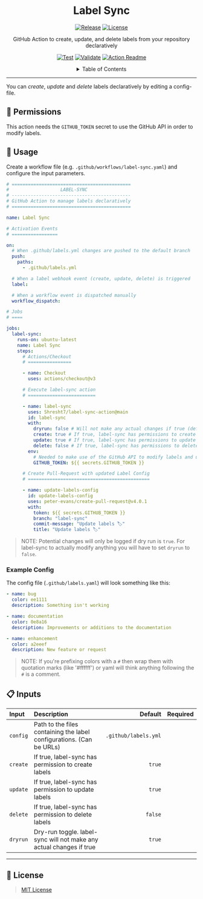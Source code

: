<!-- ========== -->
<!-- LABEL SYNC -->
<!-- ========== -->

<h1 align='center'>Label Sync</h1>

<!-- REPOSITORY BADGES -->
<!-- ================= -->

<div align='center'>

[![Release](https://img.shields.io/github/v/release/Shresht7/label-sync-action?style=for-the-badge)](https://github.com/Shresht7/label-sync-action/releases)
[![License](https://img.shields.io/github/license/Shresht7/label-sync-action?style=for-the-badge)](./LICENSE)

</div>

<!-- DESCRIPTION -->
<!-- =========== -->

<p align='center'>
<!-- slot: description -->
GitHub Action to create, update, and delete labels from your repository declaratively
<!-- /slot -->
</p>

<!-- WORKFLOW BADGES -->
<!-- =============== -->

<div align='center'>

[![Test](https://github.com/Shresht7/label-sync-action/actions/workflows/test.yml/badge.svg)](https://github.com/Shresht7/label-sync-action/actions/workflows/test.yml)
[![Validate](https://github.com/Shresht7/label-sync-action/actions/workflows/validate.yml/badge.svg)](https://github.com/Shresht7/label-sync-action/actions/workflows/validate.yml)
[![Action Readme](https://github.com/Shresht7/label-sync-action/actions/workflows/action-readme.yml/badge.svg)](https://github.com/Shresht7/label-sync-action/actions/workflows/action-readme.yml)

</div>

<!-- TABLE OF CONTENTS -->
<!-- ================= -->

<details>

<summary align='center'>Table of Contents</summary>

- [📑 Permissions](#-permissions)
- [📖 Usage](#-usage)
  - [Example Config](#example-config)
- [📋 Inputs](#-inputs)
- [� License](#-license)

</details>

---

You can _create_, _update_ and _delete_ labels declaratively by editing a config-file.

## 📑 Permissions

This action needs the `GITHUB_TOKEN` secret to use the GitHub API in order to modify labels.

## 📖 Usage

Create a workflow file (e.g. `.github/workflows/label-sync.yaml`) and configure the input parameters.

<!-- slot: example, prepend: ```yaml, append: ``` -->
```yaml
# ============================================
#                   LABEL-SYNC
# --------------------------------------------
# GitHub Action to manage labels declaratively
# ============================================

name: Label Sync

# Activation Events
# =================

on:
  # When .github/labels.yml changes are pushed to the default branch
  push:
    paths:
      - .github/labels.yml

  # When a label webhook event (create, update, delete) is triggered
  label:

  # When a workflow event is dispatched manually
  workflow_dispatch:

# Jobs
# ====

jobs:
  label-sync:
    runs-on: ubuntu-latest
    name: Label Sync
    steps:
      # Actions/Checkout
      # ================

      - name: Checkout
        uses: actions/checkout@v3

      # Execute label-sync action
      # =========================

      - name: label-sync
        uses: Shresht7/label-sync-action@main
        id: label-sync
        with:
          dryrun: false # Will not make any actual changes if true (default: true)
          create: true # If true, label-sync has permissions to create labels (default: true)
          update: true # If true, label-sync has permissions to update labels (default: true)
          delete: false # If true, label-sync has permissions to delete labels (default: false)
        env:
          # Needed to make use of the GitHub API to modify labels and update .github/labels.yml file
          GITHUB_TOKEN: ${{ secrets.GITHUB_TOKEN }}

      # Create Pull-Request with updated Label Config
      # =============================================

      - name: update-labels-config
        id: update-labels-config
        uses: peter-evans/create-pull-request@v4.0.1
        with:
          token: ${{ secrets.GITHUB_TOKEN }}
          branch: "label-sync"
          commit-message: "Update labels 🏷"
          title: "Update labels 🏷"

```
<!-- /slot -->

> NOTE: Potential changes will only be logged if dry run is `true`. For label-sync to actually modify anything you will have to set `dryrun` to `false`.

### Example Config

The config file (`.github/labels.yaml`) will look something like this:

```yaml
- name: bug
  color: ee1111
  description: Something isn't working

- name: documentation
  color: 0e8a16
  description: Improvements or additions to the documentation

- name: enhancement
  color: a2eeef
  description: New feature or request

```

> NOTE: If you're prefixing colors with a `#` then wrap them with quotation marks (like '#ffffff') or yaml will think anything following the `#` is a comment.

## 📋 Inputs

<!-- slot: inputs -->
| Input    | Description                                                          |              Default | Required |
| :------- | :------------------------------------------------------------------- | -------------------: | :------: |
| `config` | Path to the files containing the label configurations. (Can be URLs) | `.github/labels.yml` |          |
| `create` | If true, label-sync has permission to create labels                  |               `true` |          |
| `update` | If true, label-sync has permission to update labels                  |               `true` |          |
| `delete` | If true, label-sync has permission to delete labels                  |              `false` |          |
| `dryrun` | Dry-run toggle. label-sync will not make any actual changes if true  |               `true` |          |
<!-- /slot -->

---

## 📑 License

> [MIT License](./LICENSE)
